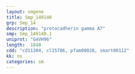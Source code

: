 ```yaml
---
layout: smgene
title: Smp_149140
grp: Smp_14
description: "protocadherin gamma A7"
smp: Smp_149140.1
uniprot: "G4VH96"
length:  1848
cdd: "cd11304, cl15786, pfam00028, smart00112"
kk: ns
categories: sm
---
```

